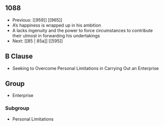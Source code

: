 ## 1088
- Previous: [[959]] [[965]] 
- A’s happiness is wrapped up in his ambition
- A lacks ingenuity and the power to force circumstances to contribute their utmost in forwarding his undertakings
- Next: [[85 | 85a]] [[595]] 

## B Clause
- Seeking to Overcome Personal Limitations in Carrying Out an Enterprise

## Group
- Enterprise

### Subgroup
- Personal Limitations

